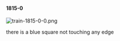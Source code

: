 #### 1815-0
![train-1815-0-0.png](https://github.com/lil-lab/nlvr/raw/master/nlvr/train/images/19/train-1815-0-0.png "train-1815-0-0.png")

there is a blue square not touching any edge
